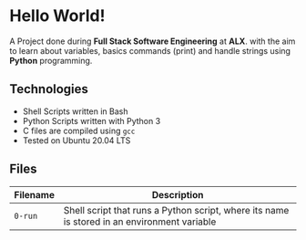 # Hello World!
A Project done during **Full Stack Software Engineering** at **ALX**. with the aim to learn about variables, basics commands (print) and handle strings using **Python** programming.

## Technologies
* Shell Scripts written in Bash 
* Python Scripts written with Python 3
* C files are compiled using `gcc`
* Tested on Ubuntu 20.04 LTS

## Files
| Filename | Description |
| -------- | ----------- |
| `0-run` | Shell script that runs a Python script, where its name is stored in an environment variable |
